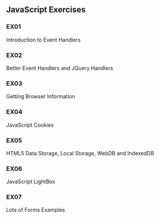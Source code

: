## JavaScript Exercises

### EX01
Introduction to Event Handlers


### EX02
Better Event Handlers and JQuery Handlers


### EX03
Getting Browser Information


### EX04
JavaScript Cookies


###  EX05
HTML5 Data Storage, Local Storage, WebDB and IndexedDB


### EX06
JavaScript LightBox

### EX07
Lots of Forms Examples